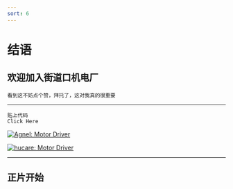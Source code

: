 ```yaml
---
sort: 6
---
```


# 结语

## 欢迎加入街道口机电厂

`看到这不妨点个赞，拜托了，这对我真的很重要`

---

```tip
贴上代码
Click Here
```

[![Agnel: Motor Driver](https://img.shields.io/badge/Agnel-motor%20driver-blue)](http://www.github.com/Agnel-Wang/MotorProj)

[![hucare: Motor Driver](https://img.shields.io/badge/%E5%8F%AE%E5%92%9A%E8%9B%8B-MotorPro-blue)](http://www.github.com/hucare233)

---

## 正片开始
